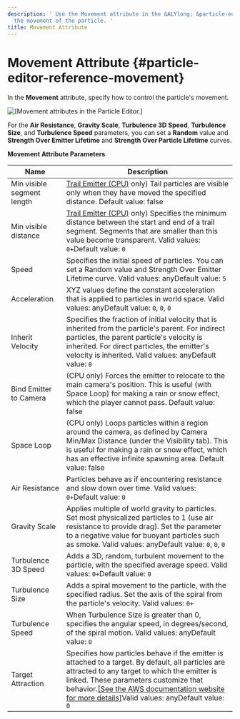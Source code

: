 ```yaml
---
description: ' Use the Movement attribute in the &ALYlong; &particle-editor; to control
  the movement of the particle. '
title: Movement Attribute
---
```

# Movement Attribute {#particle-editor-reference-movement}

In the **Movement** attribute, specify how to control the particle's movement\.

![\[Movement attributes in the Particle Editor.\]](/images/userguide/particles/particle-editor-reference-movement.png)

For the **Air Resistance**, **Gravity Scale**, **Turbulence 3D Speed**, **Turbulence Size**, and **Turbulence Speed** parameters, you can set a **Random** value and **Strength Over Emitter Lifetime** and **Strength Over Particle Lifetime** curves\.


**Movement Attribute Parameters**  

| Name | Description | 
| --- | --- | 
| Min visible segment length | [Trail Emitter \(CPU\)](/docs/userguide/particles/editor/emitter-shape-type-trail.md) only\) Tail particles are visible only when they have moved the specified distance\. Default value: false | 
| Min visible distance | [Trail Emitter \(CPU\)](/docs/userguide/particles/editor/emitter-shape-type-trail.md) only\) Specifies the minimum distance between the start and end of a trail segment\. Segments that are smaller than this value become transparent\. Valid values: `0+`Default value: `0` | 
| Speed | Specifies the initial speed of particles\. You can set a Random value and Strength Over Emitter Lifetime curve\. Valid values: anyDefault value: `5` | 
| Acceleration | XYZ values define the constant acceleration that is applied to particles in world space\. Valid values: anyDefault value: `0`, `0`, `0`  | 
| Inherit Velocity | Specifies the fraction of initial velocity that is inherited from the particle's parent\. For indirect particles, the parent particle's velocity is inherited\. For direct particles, the emitter's velocity is inherited\. Valid values: anyDefault value: `0` | 
| Bind Emitter to Camera | \(CPU only\) Forces the emitter to relocate to the main camera's position\. This is useful \(with Space Loop\) for making a rain or snow effect, which the player cannot pass\. Default value: false | 
| Space Loop | \(CPU only\) Loops particles within a region around the camera, as defined by Camera Min/Max Distance \(under the Visibility tab\)\. This is useful for making a rain or snow effect, which has an effective infinite spawning area\. Default value: false | 
| Air Resistance | Particles behave as if encountering resistance and slow down over time\. Valid values: `0+`Default value: `0`  | 
| Gravity Scale | Applies multiple of world gravity to particles\. Set most physicalized particles to 1 \(use air resistance to provide drag\)\. Set the parameter to a negative value for buoyant particles such as smoke\. Valid values: anyDefault value: `0`, `0`, `0` | 
| Turbulence 3D Speed | Adds a 3D, random, turbulent movement to the particle, with the specified average speed\. Valid values: `0+`Default value: `0` | 
| Turbulence Size | Adds a spiral movement to the particle, with the specified radius\. Set the axis of the spiral from the particle's velocity\. Valid values: `0+`  | 
| Turbulence Speed | When Turbulence Size is greater than 0, specifies the angular speed, in degrees/second, of the spiral motion\. Valid values: anyDefault value: `0` | 
| Target Attraction | Specifies how particles behave if the emitter is attached to a target\. By default, all particles are attracted to any target to which the emitter is linked\. These parameters customize that behavior\.[\[See the AWS documentation website for more details\]](http://docs.aws.amazon.com/lumberyard/latest/userguide/particle-editor-reference-movement.html)Valid values: anyDefault value: `0` | 